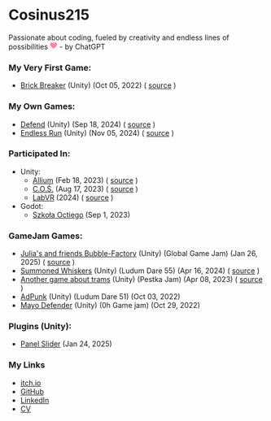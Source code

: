 # Cosinus215
Passionate about coding, fueled by creativity and endless lines of possibilities <img src="files/heart.svg" height="15"/> - by ChatGPT

### My Very First Game:
* [Brick Breaker](https://cosinus215.itch.io/brick-breaker)
  (Unity)
  (Oct 05, 2022)
  ( [source](https://github.com/Cosinus215/brick-breaker) )

### My Own Games:
* [Defend](https://cosinus215.itch.io/defend)
  (Unity)
  (Sep 18, 2024)
  ( [source](https://github.com/Cosinus215/Defend) )
* [Endless Run](https://cosinus215.itch.io/endless-run)
  (Unity)
  (Nov 05, 2024)
  ( [source](https://github.com/Cosinus215/Endless-run) )

### Participated In:
* Unity:
  * [Allium](https://flyingoctopus.itch.io/allium) (Feb 18, 2023) ( [source](https://github.com/Cosinus215/Allium) )
  * [C.O.Ś.](https://flyingoctopus.itch.io/cos) (Aug 17, 2023) ( [source](https://github.com/Flying-Octopus-Team/COS-unity) )
  * [LabVR](https://propaganda-studios.itch.io/lab-vr) (2024) ( [source](https://github.com/Studenckie-Kolo-Naukowe-ERRNO/LabVR) )
* Godot:
  * [Szkoła Octiego](https://flyingoctopus.itch.io/szkola-octiego) (Sep 1, 2023)
	
### GameJam Games:
* [Julia's and friends Bubble-Factory](https://daxpl.itch.io/bubble-factory)
  (Unity) (Global Game Jam)
  (Jan 26, 2025)
  ( [source](https://github.com/DAXPL/bubble-factory) )
* [Summoned Whiskers](https://daxpl.itch.io/summoned)
  (Unity) (Ludum Dare 55)
  (Apr 16, 2024)
  ( [source](https://github.com/DAXPL/LD55) )
* [Another game about trams](https://daxpl.itch.io/another-game-about-trams)
  (Unity) (Pestka Jam)
  (Apr 08, 2023)
  ( [source](https://github.com/DAXPL/PestkaJam) )
* [AdPunk](https://propaganda-studios.itch.io/adpunk)
   (Unity) (Ludum Dare 51)
   (Oct 03, 2022)
* [Mayo Defender](https://propaganda-studios.itch.io/mayo-defender-2k22)
  (Unity) (0h Game jam)
  (Oct 29, 2022)
	
### Plugins (Unity):
* [Panel Slider](https://github.com/Cosinus215/PanelSlider-Unity-Plugin)
  (Jan 24, 2025)

### My Links
* [itch.io](https://cosinus215.itch.io)
* [GitHub](https://github.com/Cosinus215)
* [LinkedIn](https://www.linkedin.com/in/Cosinus215)
* [CV](https://drive.google.com/file/d/1-qkgqsGdptdkICblr2cC2kZL5qXNPEVv/view?usp=sharing)
